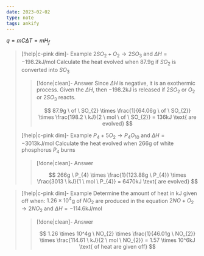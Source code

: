 ```yaml
---
date: 2023-02-02
type: note
tags: ankify
---
```


$q=mC\Delta T = mH_{f}$

> [!help|c-pink dim]- Example
> $2SO_{2} + O_{2} \rightarrow 2SO_{3}$ and $\Delta H = -198.2$kJ/mol
> Calculate the heat evolved when 87.9g if $SO_{2}$ is converted into $SO_{3}$
>
> > [!done|clean]- Answer
> > Since $\Delta H$ is negative, it is an exothermic process.
> > Given the $\Delta H$, then $-198.2$kJ is released if $2SO_{2}$ or $O_{2}$ or $2SO_{3}$ reacts.
> >
> > $$
> > 87.9g \ of \ SO_{2} \times \frac{1}{64.06g \ of \ SO_{2}} \times \frac{198.2 \ kJ}{2 \ mol \ of \ SO_{2}} = 136kJ \text{ are evolved}
> > $$
>
> [!help|c-pink dim]- Example
> $P_{4} + 5O_{2} \rightarrow P_{4}O_{10}$ and $\Delta H = -3013 \text{kJ/mol}$
> Calculate the heat evolved when 266g of white phosphorus $P_{4}$ burns
>
> > [!done|clean]- Answer
> >
> > $$
> > 266g \ P_{4} \times \frac{1}{123.88g \ P_{4}} \times \frac{3013 \ kJ}{1 \ mol \ P_{4}} = 6470kJ \text{ are evolved}
> > $$

> [!help|c-pink dim]- Example
> Determine the amount of heat in kJ given off when:
> $1.26 \times 10^4$g of $NO_{2}$ are produced in the equation $2NO + O_{2} \rightarrow 2NO_{2}$ and $\Delta H = -114.6 \text{kJ/mol}$
>
> > [!done|clean]- Answer
> >
> > $$
> > 1.26 \times 10^4g \ NO_{2} \times \frac{1}{46.01g \ NO_{2}} \times \frac{114.61 \ kJ}{2 \ mol \ NO_{2}} = 1.57 \times 10^6kJ \text{ of heat are given off}
> > $$
